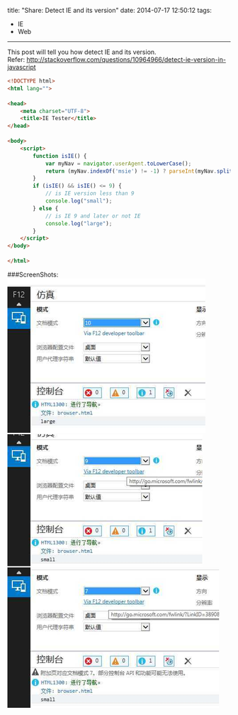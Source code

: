 title: "Share: Detect IE and its version"
date: 2014-07-17 12:50:12
tags:
 - IE
 - Web
---
This post will tell you how detect IE and its version.     
Refer: http://stackoverflow.com/questions/10964966/detect-ie-version-in-javascript     
<!-- more -->

```html
<!DOCTYPE html>
<html lang="">

<head>
    <meta charset="UTF-8">
    <title>IE Tester</title>
</head>

<body>
    <script>
        function isIE() {
            var myNav = navigator.userAgent.toLowerCase();
            return (myNav.indexOf('msie') != -1) ? parseInt(myNav.split('msie')[1]) : false;
        }
        if (isIE() && isIE() <= 9) {
            // is IE version less than 9
            console.log("small");
        } else {
            // is IE 9 and later or not IE
            console.log("large");
        }
    </script>
</body>

</html>
```
###ScreenShots:   
![IE 10](/img/blog/ie10.png "IE 10")    
![IE 9](/img/blog/ie9.png "IE 9")    
![IE 7](/img/blog/ie7.png "IE 7")    
